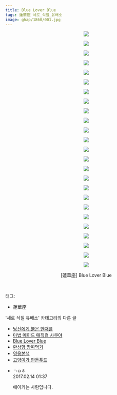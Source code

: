 ```yaml
---
title: Blue Lover Blue
tags: 蓮華座 세로_식질_유배소
image: ghap/1860/001.jpg
---
```

<div class="article">
<p style="text-align: center; clear: none; float: none;"><img src="{{ site.nasurl }}/ghap/1860/001.jpg"/></p>
<p style="text-align: center; clear: none; float: none;"><img src="{{ site.nasurl }}/ghap/1860/002.jpg"/></p>
<p style="text-align: center; clear: none; float: none;"><img src="{{ site.nasurl }}/ghap/1860/003.jpg"/></p>
<p style="text-align: center; clear: none; float: none;"><img src="{{ site.nasurl }}/ghap/1860/004.jpg"/></p>
<p style="text-align: center; clear: none; float: none;"><img src="{{ site.nasurl }}/ghap/1860/005.jpg"/></p>
<p style="text-align: center; clear: none; float: none;"><img src="{{ site.nasurl }}/ghap/1860/006.jpg"/></p>
<p style="text-align: center; clear: none; float: none;"><img src="{{ site.nasurl }}/ghap/1860/007.jpg"/></p>
<p style="text-align: center; clear: none; float: none;"><img src="{{ site.nasurl }}/ghap/1860/008.jpg"/></p>
<p style="text-align: center; clear: none; float: none;"><img src="{{ site.nasurl }}/ghap/1860/009.jpg"/></p>
<p style="text-align: center; clear: none; float: none;"><img src="{{ site.nasurl }}/ghap/1860/010.jpg"/></p>
<p style="text-align: center; clear: none; float: none;"><img src="{{ site.nasurl }}/ghap/1860/011.jpg"/></p>
<p style="text-align: center; clear: none; float: none;"><img src="{{ site.nasurl }}/ghap/1860/012.jpg"/></p>
<p style="text-align: center; clear: none; float: none;"><img src="{{ site.nasurl }}/ghap/1860/013.jpg"/></p>
<p style="text-align: center; clear: none; float: none;"><img src="{{ site.nasurl }}/ghap/1860/014.jpg"/></p>
<p style="text-align: center; clear: none; float: none;"><img src="{{ site.nasurl }}/ghap/1860/015.jpg"/></p>
<p style="text-align: center; clear: none; float: none;"><img src="{{ site.nasurl }}/ghap/1860/016.jpg"/></p>
<p style="text-align: center; clear: none; float: none;"><img src="{{ site.nasurl }}/ghap/1860/017.jpg"/></p>
<p style="text-align: center; clear: none; float: none;"><img src="{{ site.nasurl }}/ghap/1860/018.jpg"/></p>
<p style="text-align: center; clear: none; float: none;"><img src="{{ site.nasurl }}/ghap/1860/019.jpg"/></p>
<p style="text-align: center; clear: none; float: none;"><img src="{{ site.nasurl }}/ghap/1860/020.jpg"/></p>
<p style="text-align: center; clear: none; float: none;"><img src="{{ site.nasurl }}/ghap/1860/021.jpg"/></p>
<p style="text-align: center; clear: none; float: none;"><img src="{{ site.nasurl }}/ghap/1860/022.jpg"/></p>
<p style="text-align: center; clear: none; float: none;"><img src="{{ site.nasurl }}/ghap/1860/023.jpg"/></p>
<p style="text-align: center; clear: none; float: none;"><img src="{{ site.nasurl }}/ghap/1860/024.jpg"/></p>
<p style="text-align: center; clear: none; float: none;"><img src="{{ site.nasurl }}/ghap/1860/025.jpg"/></p>
<p style="text-align: center; clear: none; float: none;">[蓮華座] Blue Lover Blue</p>
<p><br/></p>
</div><div class="tagTrail">
<p>태그: </p>
<ul>
<li>蓮華座</li>
</ul>
</div><div class="another">
<p>'세로 식질 유배소' 카테고리의 다른 글</p>
<ul>
<li><a href="/2016-09-04-ghap_1996">당신에게 붉은 한때를</a></li>
<li><a href="/2016-08-30-ghap_1920">마법 메이드 매직컬 사쿠야</a></li>
<li><a href="/2016-08-27-ghap_1860">Blue Lover Blue</a></li>
<li><a href="/2016-08-26-ghap_1850">환상향 땅따먹기</a></li>
<li><a href="/2016-08-23-ghap_1794">영웅본색</a></li>
<li><a href="/2016-08-23-ghap_1792">고양이가 만든푸드</a></li>
</ul>
</div><div class="cb_module cb_fluid">
<div class="cb_wrt cb_profile">
<div class="comment">
<ul>
<li class="cb_thumb_off" id="comment14914715">
<div class="cb_comment_area">
<div class="cb_info_area">
<div class="cb_section">
<span class="cb_nick_name">ㄱㅁㅎ</span>
</div>
<div class="cb_section">
<span class="cb_date">2017.02.14 01:37 </span>
</div>
</div>
<div class="cb_dsc_comment">
<p class="cb_dsc">
											에이키는 사람입니다.
										</p>
</div>
</div></li>
</ul>
</div>
</div><!-- commentList close -->
</div>